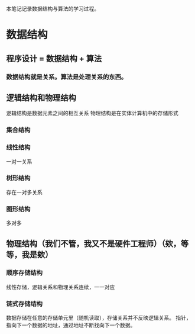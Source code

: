 本笔记记录数据结构与算法的学习过程。
# 数据结构
## 程序设计 = 数据结构 + 算法
### 数据结构就是关系。算法是处理关系的东西。

## 逻辑结构和物理结构
逻辑结构是数据元素之间的相互关系
物理结构是在实体计算机中的存储形式
### 集合结构
### 线性结构
一对一关系
### 树形结构
存在一对多关系
### 图形结构
多对多
## 物理结构（我们不管，我又不是硬件工程师）（欸，等等，我是欸）
### 顺序存储结构
线性存储，逻辑关系和物理关系连续，一一对应
### 链式存储结构
数据存储在任意的存储单元里（随机读取），存储关系并不反映逻辑关系。
指针，指向下一个数据的地址，通过地址不断找向下一个数据。


